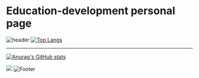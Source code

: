 # Education-development personal page 
![header](https://capsule-render.vercel.app/api?type=soft&color=auto&height=120&section=header&text=[junior-Developer-Kangchaeyun]%&fontSize=30)
[![Top Langs](https://github-readme-stats.vercel.app/api/top-langs/?username=Kangchaeyun77)](https://github.com/Kangchaeyun77/github-readme-stats)
<hr>

[![Anurag's GitHub stats](https://github-readme-stats.vercel.app/api?username=Kangchaeyun77)](https://github.com/Kangchaeyun77/github-readme-stats)

<a href="https://github.com/seondal"><img src="https://hits.seeyoufarm.com/api/count/incr/badge.svg?url=https%3A%2F%2Fgithub.com%2Fseondal&count_bg=%23000000&title_bg=%23000000&icon=github.svg&icon_color=%23E7E7E7&title=GitHub&edge_flat=false)"/></a>
![Footer](https://capsule-render.vercel.app/api?type=waving&color=auto&height=200&section=footer)
